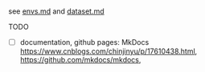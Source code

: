 #

see [envs.md](./docs/envs.md) and [dataset.md](./docs/dataset.md)

TODO
- [ ] documentation, github pages: MkDocs https://www.cnblogs.com/chinjinyu/p/17610438.html, https://github.com/mkdocs/mkdocs, 